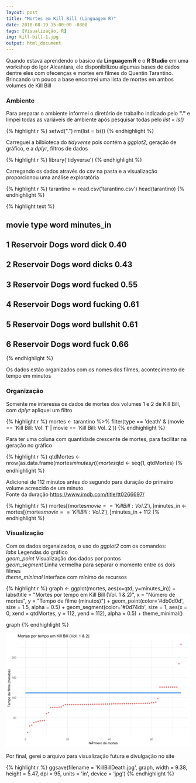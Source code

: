 ```yaml
---
layout: post
title: "Mortes em Kill Bill (Linguagem R)"
date: 2018-08-19 15:00:00 -0300
tags: [Visualização, R]
img: kill-bill-1.jpg
output: html_document
---
```

Quando estava aprendendo o básico da **Linguagem R** e o **R Studio** em uma workshop do Igor Alcantara, ele disponibilizou algumas bases de dados dentre eles com ofecenças e mortes em filmes do Quentin Tarantino. Brincando um pouco a base encontrei uma lista de mortes em ambos volumes de Kill Bill

### Ambiente

Para preparar o ambiente informei o diretório de trabalho indicado pelo **"."** e limpei todas as variáveis de ambiente após pesquisar todas pelo *list = ls()*


{% highlight r %}
setwd(".")
rm(list = ls())
{% endhighlight %}

Carreguei a bilbioteca do *tidyverse* pois contém a *ggplot2*, geração de gráfico, e a *dplyr*, filtros de dados


{% highlight r %}
library('tidyverse')
{% endhighlight %}

Carregando os dados através do *csv* na pasta e a visualização proporcionou uma análise exploratória


{% highlight r %}
tarantino <- read.csv('tarantino.csv')
head(tarantino)
{% endhighlight %}



{% highlight text %}
##            movie type     word minutes_in
## 1 Reservoir Dogs word     dick       0.40
## 2 Reservoir Dogs word    dicks       0.43
## 3 Reservoir Dogs word   fucked       0.55
## 4 Reservoir Dogs word  fucking       0.61
## 5 Reservoir Dogs word bullshit       0.61
## 6 Reservoir Dogs word     fuck       0.66
{% endhighlight %}

Os dados estão organizados com os nomes dos filmes, acontecimento de tempo em minutos

### Organização

Somente me interessa os dados de mortes dos volumes 1 e 2 de Kill Bill, com *dplyr* apliquei um filtro


{% highlight r %}
mortes <- 
  tarantino %>% 
  filter(type == 'death' & (movie == 'Kill Bill: Vol. 1' | movie == 'Kill Bill: Vol. 2'))
{% endhighlight %}

Para ter uma coluna com quantidade crescente de mortes, para facilitar na geração no gráfico


{% highlight r %}
qtdMortes <- nrow(as.data.frame(mortes$minutes_in))
mortes$qtd <- seq(1, qtdMortes)
{% endhighlight %}

Adicionei de 112 minutos antes do segundo para duração do primeiro volume acrescido de um minuto.<br/>
Fonte da duração <https://www.imdb.com/title/tt0266697/>


{% highlight r %}
mortes[(mortes$movie == 'Kill Bill: Vol. 2'),]$minutes_in <- 
    mortes[(mortes$movie == 'Kill Bill: Vol. 2'),]$minutes_in + 112
{% endhighlight %}

### Visualização

Com os dados organaizados, o uso do *ggplot2* com os comandos:<br/>
*labs* Legendas do gráfico<br/>
*geom_point* Visualização dos dados por pontos<br/>
*geom_segment* Linha vermelha para separar o momento entre os dois filmes<br/>
*theme_minimal* Interface com mínimo de recursos


{% highlight r %}
graph <- ggplot(mortes, aes(x=qtd, y=minutes_in)) + 
  labs(title = "Mortes por tempo em Kill Bill (Vol. 1 & 2)",
       x = "Número de mortes",
       y = "Tempo de filme (minutos)") +
  geom_point(color='#db0d0d', size = 1.5, alpha = 0.5) +
  geom_segment(color='#0d74db', size = 1, 
               aes(x = 0, xend = qtdMortes, y = 112, yend = 112), alpha = 0.5) +
  theme_minimal()

graph
{% endhighlight %}

![plot of chunk KillBillDeath](/./assets/Rfig/KillBillDeath-1.svg)

Por final, gerei o arquivo para visualização futura e divulgação no site


{% highlight r %}
ggsave(filename = 'KillBillDeath.jpg', graph,
       width = 9.38, height = 5.47, dpi = 95, units = 'in', device = 'jpg')
{% endhighlight %}

